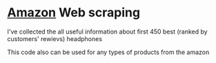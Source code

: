 # [Amazon](https://www.amazon.com/) Web scraping

I've collected the all useful information about first 450 best (ranked by customers' rewievs) headphones

This code also can be used for any types of products from the amazon
